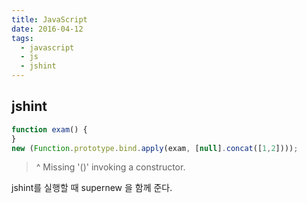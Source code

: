 ```yaml
---
title: JavaScript
date: 2016-04-12
tags: 
  - javascript
  - js
  - jshint
---
```


jshint
---

``` js
function exam() {
}
new (Function.prototype.bind.apply(exam, [null].concat([1,2])));
```

> ^ Missing '()' invoking a constructor.

jshint를 실행할 때 supernew 을 함께 준다.
